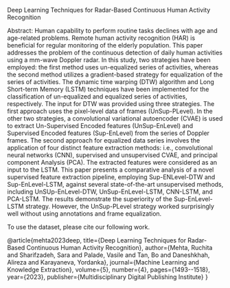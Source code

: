 Deep Learning Techniques for Radar-Based Continuous Human Activity Recognition

Abstract: 
Human capability to perform routine tasks declines with age and age-related problems. Remote human activity recognition (HAR) is beneficial for regular monitoring of the elderly population. This paper addresses the problem of the continuous detection of daily human activities using a mm-wave Doppler radar. In this study, two strategies have been employed: the first method uses un-equalized series of activities, whereas the second method utilizes a gradient-based strategy for equalization of the series of activities. The dynamic time warping (DTW) algorithm and Long Short-term Memory (LSTM) techniques have been implemented for the classification of un-equalized and equalized series of activities, respectively. The input for DTW was provided using three strategies. The first approach uses the pixel-level data of frames (UnSup-PLevel). In the other two strategies, a convolutional variational autoencoder (CVAE) is used to extract Un-Supervised Encoded features (UnSup-EnLevel) and Supervised Encoded features (Sup-EnLevel) from the series of Doppler frames. The second approach for equalized data series involves the application of four distinct feature extraction methods: i.e., convolutional neural networks (CNN), supervised and unsupervised CVAE, and principal component Analysis (PCA). The extracted features were considered as an input to the LSTM. This paper presents a comparative analysis of a novel supervised feature extraction pipeline, employing Sup-ENLevel-DTW and Sup-EnLevel-LSTM, against several state-of-the-art unsupervised methods, including UnSUp-EnLevel-DTW, UnSup-EnLevel-LSTM, CNN-LSTM, and PCA-LSTM. The results demonstrate the superiority of the Sup-EnLevel-LSTM strategy. However, the UnSup-PLevel strategy worked surprisingly well without using annotations and frame equalization.

To use the dataset, please cite our following work.


@article{mehta2023deep,
  title={Deep Learning Techniques for Radar-Based Continuous Human Activity Recognition},
  author={Mehta, Ruchita and Sharifzadeh, Sara and Palade, Vasile and Tan, Bo and Daneshkhah, Alireza and Karayaneva, Yordanka},
  journal={Machine Learning and Knowledge Extraction},
  volume={5},
  number={4},
  pages={1493--1518},
  year={2023},
  publisher={Multidisciplinary Digital Publishing Institute}
}
